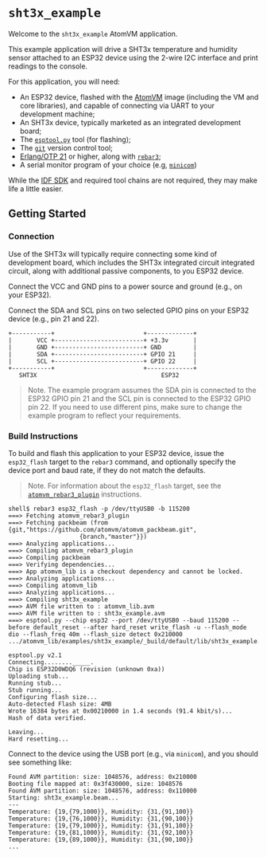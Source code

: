 # `sht3x_example`

Welcome to the `sht3x_example` AtomVM application.

This example application will drive a SHT3x temperature and humidity sensor attached to an ESP32 device using the 2-wire I2C interface and print readings to the console.

For this application, you will need:

* An ESP32 device, flashed with the [AtomVM](https://github.com/bettio/AtomVM) image (including the VM and core libraries), and capable of connecting via UART to your development machine;
* An SHT3x device, typically marketed as an integrated development board;
* The [`esptool.py`](https://github.com/espressif/esptool) tool (for flashing);
* The [`git`](https://git-scm.com) version control tool;
* [Erlang/OTP 21](https://www.erlang.org) or higher, along with [`rebar3`](https://www.rebar3.org);
* A serial monitor program of your choice (e.g, [`minicom`](https://en.wikipedia.org/wiki/Minicom))

While the [IDF SDK](https://docs.espressif.com/projects/esp-idf/en/latest/esp32/) and required tool chains are not required, they may make life a little easier.

## Getting Started

### Connection

Use of the SHT3x will typically require connecting some kind of development board, which includes the SHT3x integrated circuit integrated circuit, along with additional passive components, to you ESP32 device.

Connect the VCC and GND pins to a power source and ground (e.g., on your ESP32).

Connect the SDA and SCL pins on two selected GPIO pins on your ESP32 device (e.g., pin 21 and 22).

    +-----------+                         +-------------+
    |       VCC +-------------------------+ +3.3v       |
    |       GND +-------------------------+ GND         |
    |       SDA +-------------------------+ GPIO 21     |
    |       SCL +-------------------------+ GPIO 22     |
    +-----------+                         +-------------+
       SHT3X                                   ESP32

> Note.  The example program assumes the SDA pin is connected to the ESP32 GPIO pin 21 and the SCL pin is connected to the ESP32 GPIO pin 22.  If you need to use different pins, make sure to change the example program to reflect your requirements.

### Build Instructions

To build and flash this application to your ESP32 device, issue the `esp32_flash` target to the `rebar3` command, and optionally specify the device port and baud rate, if they do not match the defaults.

> Note.  For information about the `esp32_flash` target, see the [`atomvm_rebar3_plugin`](https://github.com/atomvm/atomvm_rebar3_plugin) instructions.

    shell$ rebar3 esp32_flash -p /dev/ttyUSB0 -b 115200
    ===> Fetching atomvm_rebar3_plugin
    ===> Fetching packbeam (from {git,"https://github.com/atomvm/atomvm_packbeam.git",
                        {branch,"master"}})
    ===> Analyzing applications...
    ===> Compiling atomvm_rebar3_plugin
    ===> Compiling packbeam
    ===> Verifying dependencies...
    ===> App atomvm_lib is a checkout dependency and cannot be locked.
    ===> Analyzing applications...
    ===> Compiling atomvm_lib
    ===> Analyzing applications...
    ===> Compiling sht3x_example
    ===> AVM file written to : atomvm_lib.avm
    ===> AVM file written to : sht3x_example.avm
    ===> esptool.py --chip esp32 --port /dev/ttyUSB0 --baud 115200 --before default_reset --after hard_reset write_flash -u --flash_mode dio --flash_freq 40m --flash_size detect 0x210000 .../atomvm_lib/examples/sht3x_example/_build/default/lib/sht3x_example.avm

    esptool.py v2.1
    Connecting........_____.
    Chip is ESP32D0WDQ6 (revision (unknown 0xa))
    Uploading stub...
    Running stub...
    Stub running...
    Configuring flash size...
    Auto-detected Flash size: 4MB
    Wrote 16384 bytes at 0x00210000 in 1.4 seconds (91.4 kbit/s)...
    Hash of data verified.

    Leaving...
    Hard resetting...

Connect to the device using the USB port (e.g., via `minicom`), and you should see something like:

    Found AVM partition: size: 1048576, address: 0x210000
    Booting file mapped at: 0x3f430000, size: 1048576
    Found AVM partition: size: 1048576, address: 0x110000
    Starting: sht3x_example.beam...
    ---
    Temperature: {19,{79,1000}}, Humidity: {31,{91,100}}
    Temperature: {19,{76,1000}}, Humidity: {31,{90,100}}
    Temperature: {19,{79,1000}}, Humidity: {31,{91,100}}
    Temperature: {19,{81,1000}}, Humidity: {31,{92,100}}
    Temperature: {19,{89,1000}}, Humidity: {31,{90,100}}
    ...
